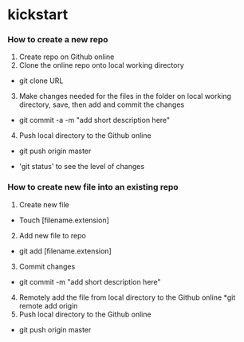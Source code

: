 kickstart
=========
### How to create a new repo

1. Create repo on Github online
2. Clone the online repo onto local working directory
  * git clone URL
3. Make changes needed for the files in the folder on local working directory, save, then add and commit the changes
  * git commit -a -m "add short description here"
4. Push local directory to the Github online
  * git push origin master
  
* 'git status' to see the level of changes


### How to create new file into an existing repo

1. Create new file
  * Touch [filename.extension]
2. Add new file to repo
  * git add [filename.extension]
3. Commit changes
  * git commit -m "add short description here"
4. Remotely add the file from local directory to the Github online
  *git remote add origin
5. Push local directory to the Github online
  * git push origin master

  
